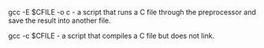 gcc -E $CFILE -o c -  a script that runs a C file through the preprocessor and save the result into another file.

gcc -c $CFILE -  a script that compiles a C file but does not link.


